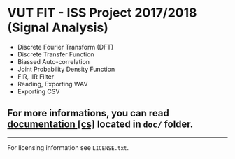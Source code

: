 VUT FIT - ISS Project 2017/2018 (Signal Analysis)
================================
- Discrete Fourier Transform (DFT)
- Discrete Transfer Function
- Biassed Auto-correlation
- Joint Probability Density Function
- FIR, IIR Filter
- Reading, Exporting WAV
- Exporting CSV

## For more informations, you can read [documentation [cs]](https://github.com/Aroidzap/VUT-FIT-ISS-Project-2017-2018/blob/master/doc/xpazdi02.pdf) located in `doc/` folder.
----------------------------------------------------------------------------------------
For licensing information see `LICENSE.txt`.